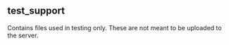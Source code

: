 test_support
------------

Contains files used in testing only. These are not meant to be uploaded to the
server.
